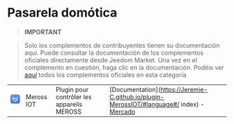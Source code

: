 
# Pasarela domótica


>**IMPORTANT**

>Solo los complementos de contribuyentes tienen su documentación aquí. Puede consultar la documentación de los complementos oficiales directamente desde Jeedom Market. Una vez en el complemento en cuestión, haga clic en la documentación.
>Podéis ver [aquí](https://market.jeedom.com/index.php?v=d&p=market&type=plugin&categorie=home+automation+protocol) todos los complementos oficiales en esta categoría

| | | | |
|--- | --- | --- | ---|
|<img src="MerossIOT/MerossIOT_icon.png" class="pluginLogo" width="100" />|Meross IOT|Plugin pour contrôler les appareils MEROSS|[Documentation](https://Jeremie-C.github.io/plugin-MerossIOT/#language#/ index) - [Mercado](https://market.jeedom.com/index.php?v=d&p=market_display&id=3855)|
